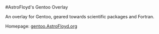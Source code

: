 #AstroFloyd's Gentoo Overlay

An overlay for Gentoo, geared towards scientific packages and Fortran.

Homepage: [gentoo.AstroFloyd.org](http://gentoo.astrofloyd.org)

